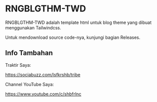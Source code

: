 # RNGBLGTHM-TWD
RNGBLGTHM-TWD adalah template html untuk blog theme yang dibuat menggunakan Tailwindcss.

Untuk mendownload source code-nya, kunjungi bagian Releases.

## Info Tambahan

Traktir Saya:

https://sociabuzz.com/lsfkrshb/tribe

Channel YouTube Saya:

https://www.youtube.com/c/shbfrlnc
